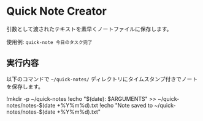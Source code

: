 # Quick Note Creator

引数として渡されたテキストを素早くノートファイルに保存します。

使用例: `quick-note 今日のタスク完了`

## 実行内容

以下のコマンドで `~/quick-notes/` ディレクトリにタイムスタンプ付きでノートを保存します。

!mkdir -p ~/quick-notes
!echo "$(date): $ARGUMENTS" >> ~/quick-notes/notes-$(date +%Y%m%d).txt
!echo "Note saved to ~/quick-notes/notes-$(date +%Y%m%d).txt"
